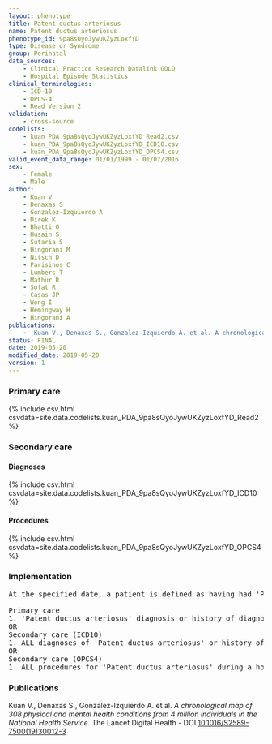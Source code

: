 ```yaml
---
layout: phenotype
title: Patent ductus arteriosus
name: Patent ductus arteriosus
phenotype_id: 9pa8sQyoJywUKZyzLoxfYD 
type: Disease or Syndrome
group: Perinatal
data_sources: 
    - Clinical Practice Research Datalink GOLD
    - Hospital Episode Statistics
clinical_terminologies: 
    - ICD-10
    - OPCS-4
    - Read Version 2
validation: 
    - cross-source
codelists: 
    - kuan_PDA_9pa8sQyoJywUKZyzLoxfYD_Read2.csv
    - kuan_PDA_9pa8sQyoJywUKZyzLoxfYD_ICD10.csv
    - kuan_PDA_9pa8sQyoJywUKZyzLoxfYD_OPCS4.csv
valid_event_data_range: 01/01/1999 - 01/07/2016
sex: 
    - Female
    - Male
author: 
    - Kuan V
    - Denaxas S
    - Gonzalez-Izquierdo A
    - Direk K
    - Bhatti O
    - Husain S
    - Sutaria S
    - Hingorani M
    - Nitsch D
    - Parisinos C
    - Lumbers T
    - Mathur R
    - Sofat R
    - Casas JP
    - Wong I
    - Hemingway H
    - Hingorani A
publications: 
    - 'Kuan V., Denaxas S., Gonzalez-Izquierdo A. et al. A chronological map of 308 physical and mental health conditions from 4 million individuals in the National Health Service. The Lancet Digital Health - DOI: 10.1016/S2589-7500(19)30012-3' 
status: FINAL
date: 2019-05-20
modified_date: 2019-05-20
version: 1
---
```

### Primary care 
{% include csv.html csvdata=site.data.codelists.kuan_PDA_9pa8sQyoJywUKZyzLoxfYD_Read2 %}
### Secondary care 
#### Diagnoses 
{% include csv.html csvdata=site.data.codelists.kuan_PDA_9pa8sQyoJywUKZyzLoxfYD_ICD10 %}
#### Procedures 
{% include csv.html csvdata=site.data.codelists.kuan_PDA_9pa8sQyoJywUKZyzLoxfYD_OPCS4 %}
### Implementation 
<pre>At the specified date, a patient is defined as having had 'Patent ductus arteriosus' IF they meet the criteria for any of the following on or before the specified date. The earliest date on which the individual meets any of the following criteria on or before the specified date is defined as the first event date:

Primary care
1. 'Patent ductus arteriosus' diagnosis or history of diagnosis or procedure during a consultation 
OR
Secondary care (ICD10)
1. ALL diagnoses of 'Patent ductus arteriosus' or history of diagnosis during a hospitalization
OR
Secondary care (OPCS4)
1. ALL procedures for 'Patent ductus arteriosus' during a hospitalization</pre> 
 
### Publications 
Kuan V., Denaxas S., Gonzalez-Izquierdo A. et al. _A chronological map of 308 physical and mental health conditions from 4 million individuals in the National Health Service_. The Lancet Digital Health - DOI <a href='https://www.thelancet.com/journals/landig/article/PIIS2589-7500(19)30012-3/fulltext'>10.1016/S2589-7500(19)30012-3</a>